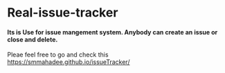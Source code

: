 # Real-issue-tracker

#### Its is Use for issue mangement system. Anybody can create an issue or close and delete.



Pleae feel free to go and check this https://smmahadee.github.io/issueTracker/

